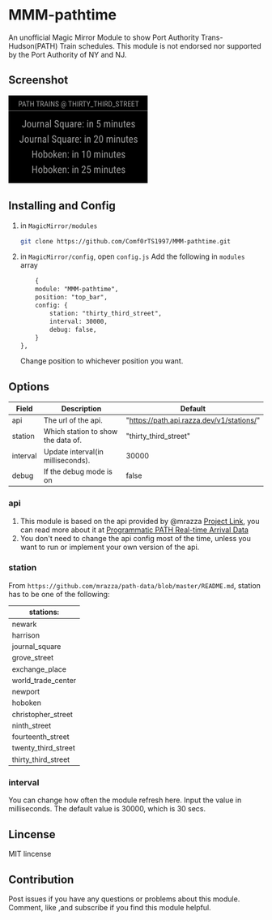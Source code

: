 # MMM-pathtime
An unofficial Magic Mirror Module to show Port Authority Trans-Hudson(PATH) Train schedules.
This module is not endorsed nor supported by the Port Authority of NY and NJ.

## Screenshot
<img src="img/screen_shot.png">

## Installing and Config
1. in `MagicMirror/modules` 
    ```sh
    git clone https://github.com/Comf0rTS1997/MMM-pathtime.git
    ```
2. in `MagicMirror/config`, open `config.js` Add the following in `modules` array
    ```
        {
		module: "MMM-pathtime",
		position: "top_bar",
		config: {
			station: "thirty_third_street",
			interval: 30000,
			debug: false,
		}
	},
    ```
    Change position to whichever position you want.

## Options
| Field      | Description                                                                | Default                                     |
| ---------- | -------------------------------------------------------------------------- | ------------------------------------------- |
| api        | The url of the api.                                                        | "https://path.api.razza.dev/v1/stations/"   |
| station    | Which station to show the data of.                                         | "thirty_third_street"                       |
| interval   | Update interval(in milliseconds).                                          | 30000                                       |
| debug      | If the debug mode is on                                                    | false                                       |

### api
1. This module is based on the api provided by @mrazza [Project Link](https://github.com/mrazza/path-data), you can read more about it at [Programmatic PATH Real-time Arrival Data](https://medium.com/@mrazza/programmatic-path-real-time-arrival-data-5d0884ae1ad6#ab14)
2. You don't need to change the api config most of the time, unless you want to run or implement your own version of the api.

### station
From `https://github.com/mrazza/path-data/blob/master/README.md`, station has to be one of the following:

| stations:           |
| ------------------- |
| newark              |
| harrison            |
| journal_square      |
| grove_street        |
| exchange_place      |
| world_trade_center  |
| newport             |
| hoboken             |
| christopher_street  |
| ninth_street        |
| fourteenth_street   |
| twenty_third_street |
| thirty_third_street |

### interval
You can change how often the module refresh here. Input the value in milliseconds. The default value is 30000, which is 30 secs.

## Lincense
MIT lincense

## Contribution
Post issues if you have any questions or problems about this module.
Comment, like ,and subscribe if you find this module helpful.
